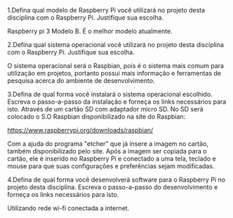 1.Defina qual modelo de Raspberry Pi você utilizará no projeto desta disciplina com o Raspberry Pi. Justifique sua escolha.

Raspberry pi 3 Modelo B. É o melhor modelo atualmente.

2.Defina qual sistema operacional você utilizará no projeto desta disciplina com o Raspberry Pi. Justifique sua escolha.

O sistema operacional será o Raspbian, pois é o sistema mais comum para utilização em projetos, portanto possui mais informação e ferramentas de pesquisa acerca do ambiente de desenvolvimento.

3.Defina de qual forma você instalará o sistema operacional escolhido. Escreva o passo-a-passo da instalação e forneça os links necessários para isto.
Através de um cartão SD com adaptador micro SD. No SD será colocado o S.O Raspbian disponibilizado na site do Raspbian:

https://www.raspberrypi.org/downloads/raspbian/

Com a ajuda do programa "etcher" que já insere a imagem no cartão, também disponibilizado pelo site. Após a imagem ser copiada para o cartão, ele é inserido no Raspberry Pi e conectado a uma tela, teclado e mouse para que suas configurações e preferências sejam modificadas.

4.Defina de qual forma você desenvolverá software para o Raspberry Pi no projeto desta disciplina. Escreva o passo-a-passo do desenvolvimento e forneça os links necessários para isto.

Utilizando rede wi-fi conectada a internet.
